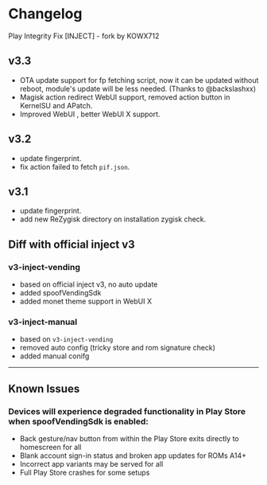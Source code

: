 # Changelog

Play Integrity Fix [INJECT] - fork by KOWX712

## v3.3

- OTA update support for fp fetching script, now it can be updated without reboot, module's update will be less needed. (Thanks to @backslashxx)
- Magisk action redirect WebUI support, removed action button in KernelSU and APatch.
- Improved WebUI , better WebUI X support.

## v3.2

- update fingerprint.
- fix action failed to fetch `pif.json`.

## v3.1

- update fingerprint.
- add new ReZygisk directory on installation zygisk check.

## Diff with official inject v3

### v3-inject-vending

- based on official inject v3, no auto update
- added spoofVendingSdk
- added monet theme support in WebUI X

### v3-inject-manual

- based on `v3-inject-vending`
- removed auto config (tricky store and rom signature check)
- added manual conifg

---

## Known Issues

### Devices will experience degraded functionality in Play Store when spoofVendingSdk is enabled:

- Back gesture/nav button from within the Play Store exits directly to homescreen for all
- Blank account sign-in status and broken app updates for ROMs A14+
- Incorrect app variants may be served for all
- Full Play Store crashes for some setups
